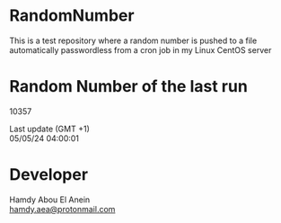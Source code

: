 # RandomNumber    
This is a test repository where a random number is pushed to a file automatically passwordless from a cron job in my Linux CentOS server    
# Random Number of the last run   
10357
      
Last update (GMT +1)    
05/05/24 04:00:01
# Developer    
Hamdy Abou El Anein   
hamdy.aea@protonmail.com
